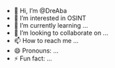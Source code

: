- 👋 Hi, I’m @DreAba
- 👀 I’m interested in OSINT
- 🌱 I’m currently learning ...
- 💞️ I’m looking to collaborate on ...
- 📫 How to reach me ...
- 😄 Pronouns: ...
- ⚡ Fun fact: ...

<!---
DreAba/DreAba is a ✨ special ✨ repository because its `README.md` (this file) appears on your GitHub profile.
You can click the Preview link to take a look at your changes.
--->
